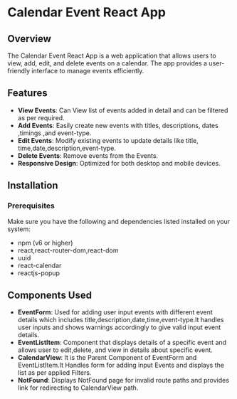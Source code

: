 # Calendar Event React App

## Overview
The Calendar Event React App is a web application that allows users to view, add, edit, and delete events on a calendar. The app provides a user-friendly interface to manage events efficiently.

## Features
- **View Events**: Can View list of events added in detail and can be filtered as per required.
- **Add Events**: Easily create new events with titles, descriptions, dates ,timings ,and event-type.
- **Edit Events**: Modify existing events to update details like title, time,date,description,event-type.
- **Delete Events**: Remove events from the Events.
- **Responsive Design**: Optimized for both desktop and mobile devices.

## Installation

### Prerequisites
Make sure you have the following and dependencies listed installed on your system:
- npm (v6 or higher)
- react,react-router-dom,react-dom
- uuid
- react-calendar
- reactjs-popup


## Components Used
- **EventForm**: Used for adding user input events with different event details which includes title,description,date,time,event-type.It handles user inputs and shows warnings accordingly to give valid input event details.
- **EventListItem**: Component that displays details of a specific event and allows user to edit,delete, and view in details about specific event.
- **CalendarView**: It is the Parent Component of EventForm and EventListItem.It Handles form for adding input Events and displays the list as per applied Filters.
- **NotFound**: Displays NotFound page for invalid route paths and provides link for redirecting to CalendarView path.

